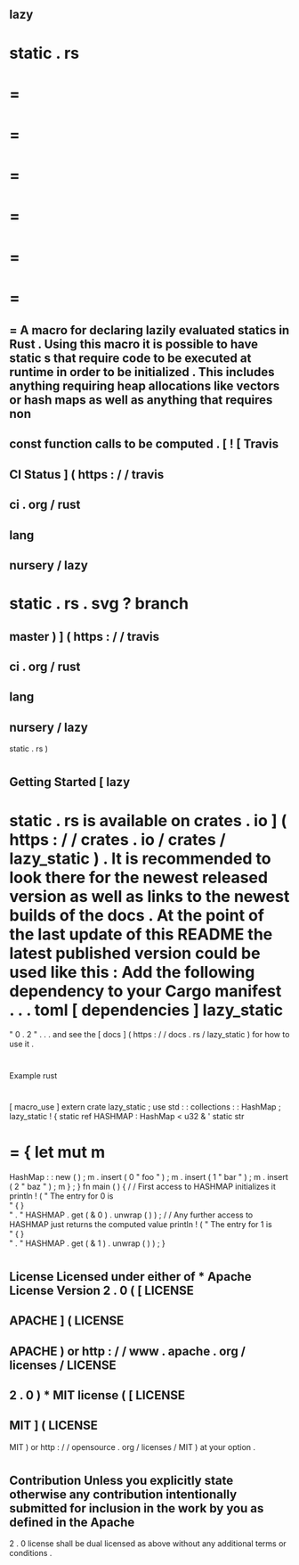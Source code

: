 lazy
-
static
.
rs
=
=
=
=
=
=
=
=
=
=
=
=
=
=
A
macro
for
declaring
lazily
evaluated
statics
in
Rust
.
Using
this
macro
it
is
possible
to
have
static
s
that
require
code
to
be
executed
at
runtime
in
order
to
be
initialized
.
This
includes
anything
requiring
heap
allocations
like
vectors
or
hash
maps
as
well
as
anything
that
requires
non
-
const
function
calls
to
be
computed
.
[
!
[
Travis
-
CI
Status
]
(
https
:
/
/
travis
-
ci
.
org
/
rust
-
lang
-
nursery
/
lazy
-
static
.
rs
.
svg
?
branch
=
master
)
]
(
https
:
/
/
travis
-
ci
.
org
/
rust
-
lang
-
nursery
/
lazy
-
static
.
rs
)
#
Getting
Started
[
lazy
-
static
.
rs
is
available
on
crates
.
io
]
(
https
:
/
/
crates
.
io
/
crates
/
lazy_static
)
.
It
is
recommended
to
look
there
for
the
newest
released
version
as
well
as
links
to
the
newest
builds
of
the
docs
.
At
the
point
of
the
last
update
of
this
README
the
latest
published
version
could
be
used
like
this
:
Add
the
following
dependency
to
your
Cargo
manifest
.
.
.
toml
[
dependencies
]
lazy_static
=
"
0
.
2
"
.
.
.
and
see
the
[
docs
]
(
https
:
/
/
docs
.
rs
/
lazy_static
)
for
how
to
use
it
.
#
Example
rust
#
[
macro_use
]
extern
crate
lazy_static
;
use
std
:
:
collections
:
:
HashMap
;
lazy_static
!
{
static
ref
HASHMAP
:
HashMap
<
u32
&
'
static
str
>
=
{
let
mut
m
=
HashMap
:
:
new
(
)
;
m
.
insert
(
0
"
foo
"
)
;
m
.
insert
(
1
"
bar
"
)
;
m
.
insert
(
2
"
baz
"
)
;
m
}
;
}
fn
main
(
)
{
/
/
First
access
to
HASHMAP
initializes
it
println
!
(
"
The
entry
for
0
is
\
"
{
}
\
"
.
"
HASHMAP
.
get
(
&
0
)
.
unwrap
(
)
)
;
/
/
Any
further
access
to
HASHMAP
just
returns
the
computed
value
println
!
(
"
The
entry
for
1
is
\
"
{
}
\
"
.
"
HASHMAP
.
get
(
&
1
)
.
unwrap
(
)
)
;
}
#
#
License
Licensed
under
either
of
*
Apache
License
Version
2
.
0
(
[
LICENSE
-
APACHE
]
(
LICENSE
-
APACHE
)
or
http
:
/
/
www
.
apache
.
org
/
licenses
/
LICENSE
-
2
.
0
)
*
MIT
license
(
[
LICENSE
-
MIT
]
(
LICENSE
-
MIT
)
or
http
:
/
/
opensource
.
org
/
licenses
/
MIT
)
at
your
option
.
#
#
#
Contribution
Unless
you
explicitly
state
otherwise
any
contribution
intentionally
submitted
for
inclusion
in
the
work
by
you
as
defined
in
the
Apache
-
2
.
0
license
shall
be
dual
licensed
as
above
without
any
additional
terms
or
conditions
.
